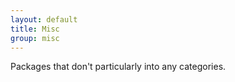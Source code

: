 ```yaml
---
layout: default
title: Misc
group: misc
---
```


Packages that don't particularly into any categories.
       